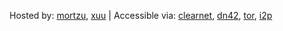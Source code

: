 Hosted by: [mortzu](me@mortzu.de), [xuu](xuu@sour.is) | Accessible via: [clearnet](http://dn42.net), [dn42](http://internal.dn42), [tor](http://jsptropkiix3ki5u.onion), [i2p](http://beb6v2i4jevo72vvnx6segsk4zv3pu3prbwcfuta3bzrcv7boy2q.b32.i2p/)